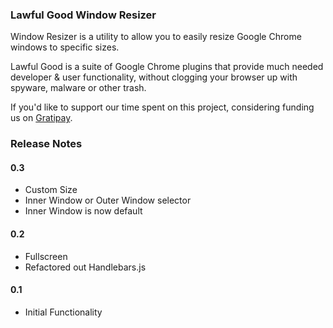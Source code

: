 ### Lawful Good Window Resizer

Window Resizer is a utility to allow you to easily resize Google Chrome windows
to specific sizes.

Lawful Good is a suite of Google Chrome plugins that provide much needed
developer & user functionality, without clogging your browser up with
spyware, malware or other trash.

If you'd like to support our time spent on this project, considering funding
us on [Gratipay](https://gratipay.com/LawfulGood). 

### Release Notes

#### 0.3

 - Custom Size
 - Inner Window or Outer Window selector
 - Inner Window is now default

#### 0.2

 - Fullscreen
 - Refactored out Handlebars.js

#### 0.1

 - Initial Functionality
